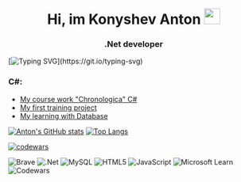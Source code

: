 <h1 align="center">Hi, im Konyshev Anton</a> <img src="https://github.com/blackcater/blackcater/raw/main/images/Hi.gif" height="32"/></h1>

<h3 align="center">.Net developer</h3>


[![Typing SVG](https://readme-typing-svg.herokuapp.com?color=%2336BCF7&lines=and+here+'s+what+I+can+do...)](https://git.io/typing-svg)

### C#:
- [My course work "Chronologica" C#](https://github.com/KonisheffAnton/Hronologica.git)
- [My first training project](https://github.com/KonisheffAnton/MobileStore.git)
- [My learning with Database](https://github.com/KonisheffAnton/BashNipi6.git)

[![Anton's GitHub stats](https://github-readme-stats.vercel.app/api?username=KonisheffAnton)](https://github.com/KonisheffAnton/github-readme-stats)
[![Top Langs](https://github-readme-stats.vercel.app/api/top-langs/?username=KonisheffAnton&layout=compact)](https://github.com/KonisheffAnton/github-readme-stats)

[![codewars](https://www.codewars.com/users/crysisprof/badges/large)](https://www.codewars.com/users/crysisprof)

![Brave](https://img.shields.io/badge/Brave-FB542B?style=for-the-badge&logo=Brave&logoColor=white)
![.Net](https://img.shields.io/badge/.NET-5C2D91?style=for-the-badge&logo=.net&logoColor=white)
![MySQL](https://img.shields.io/badge/mysql-%2300f.svg?style=for-the-badge&logo=mysql&logoColor=white)
![HTML5](https://img.shields.io/badge/html5-%23E34F26.svg?style=for-the-badge&logo=html5&logoColor=white)
![JavaScript](https://img.shields.io/badge/javascript-%23323330.svg?style=for-the-badge&logo=javascript&logoColor=%23F7DF1E)
![Microsoft Learn](https://img.shields.io/badge/Microsoft_Learn-258ffa?style=for-the-badge&logo=microsoft&logoColor=white)
![Codewars](https://img.shields.io/badge/Codewars-B1361E?style=for-the-badge&logo=codewars&logoColor=grey)

